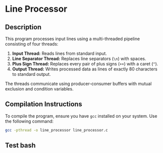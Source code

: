 # Line Processor

## Description
This program processes input lines using a multi-threaded pipeline consisting of four threads:
1. **Input Thread:** Reads lines from standard input.
2. **Line Separator Thread:** Replaces line separators (`\n`) with spaces.
3. **Plus Sign Thread:** Replaces every pair of plus signs (`++`) with a caret (`^`).
4. **Output Thread:** Writes processed data as lines of exactly 80 characters to standard output.

The threads communicate using producer-consumer buffers with mutual exclusion and condition variables.

## Compilation Instructions

To compile the program, ensure you have `gcc` installed on your system. Use the following command:

```bash
gcc -pthread -o line_processor line_processor.c
```

## Test bash
